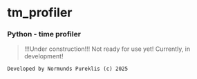 # tm_profiler
### Python - time profiler

>!!!Under construction!!! Not ready for use yet! Currently, in development!

`Developed by Normunds Pureklis (c) 2025`